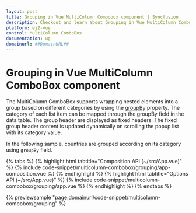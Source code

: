 ```yaml
---
layout: post
title: Grouping in Vue MultiColumn Combobox component | Syncfusion
description: Checkout and learn about Grouping in Vue MultiColumn Combobox component of Syncfusion Essential JS 2 and more.
platform: ej2-vue
control: MultiColumn ComboBox
documentation: ug
domainurl: ##DomainURL##
---
```


# Grouping in Vue MultiColumn ComboBox component

The MultiColumn ComboBox supports wrapping nested elements into a group based on different categories by using the [groupBy](../api/multicolumn-combobox/fieldSettings/#groupby) property. The category of each list item can be mapped through the groupBy  field in the data table. The group header are displayed as fixed headers. The fixed group header content is updated dynamically on scrolling the popup list with its category value.

In the following sample, countries are grouped according on its category using `groupBy` field.

{% tabs %}
{% highlight html tabtitle="Composition API (~/src/App.vue)" %}
{% include code-snippet/multicolumn-combobox/grouping/app-composition.vue %}
{% endhighlight %}
{% highlight html tabtitle="Options API (~/src/App.vue)" %}
{% include code-snippet/multicolumn-combobox/grouping/app.vue %}
{% endhighlight %}
{% endtabs %}

{% previewsample "page.domainurl/code-snippet/multicolumn-combobox/grouping" %}

